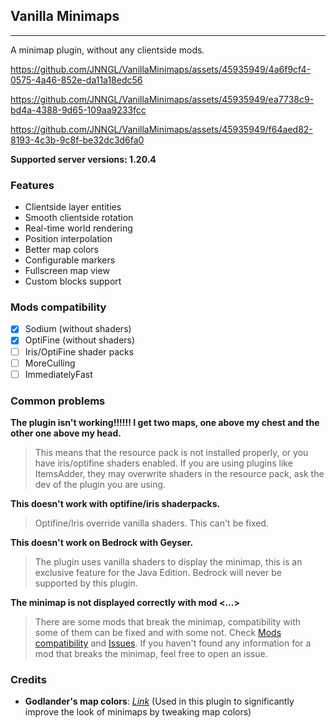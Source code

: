 ## Vanilla Minimaps

-----

A minimap plugin, without any clientside mods.

https://github.com/JNNGL/VanillaMinimaps/assets/45935949/4a6f9cf4-0575-4a46-852e-da11a18edc56

https://github.com/JNNGL/VanillaMinimaps/assets/45935949/ea7738c9-bd4a-4388-9d65-109aa9233fcc

https://github.com/JNNGL/VanillaMinimaps/assets/45935949/f64aed82-8193-4c3b-9c8f-be32dc3d6fa0

**Supported server versions: 1.20.4**

### Features

- Clientside layer entities
- Smooth clientside rotation
- Real-time world rendering
- Position interpolation
- Better map colors
- Configurable markers
- Fullscreen map view
- Custom blocks support

### Mods compatibility

- [x] Sodium (without shaders)
- [x] OptiFine (without shaders)
- [ ] Iris/OptiFine shader packs
- [ ] MoreCulling
- [ ] ImmediatelyFast

### Common problems

**The plugin isn't working!!!!!! I get two maps, one above my chest and the other one above my head.**
> This means that the resource pack is not installed properly, or you have iris/optifine shaders enabled. 
> If you are using plugins like ItemsAdder, they may overwrite shaders in the resource pack, 
> ask the dev of the plugin you are using.

**This doesn't work with optifine/iris shaderpacks.**
> Optifine/Iris override vanilla shaders. This can't be fixed.

**This doesn't work on Bedrock with Geyser.**
> The plugin uses vanilla shaders to display the minimap, this is an exclusive feature for the Java Edition. 
> Bedrock will never be supported by this plugin.

**The minimap is not displayed correctly with mod <...>**
> There are some mods that break the minimap, compatibility with some of them can be fixed and with some not. 
> Check [Mods compatibility](https://github.com/JNNGL/VanillaMinimaps?tab=readme-ov-file#mods-compatibility) 
> and [Issues](https://github.com/JNNGL/VanillaMinimaps/issues). If you haven't found any information for a mod 
> that breaks the minimap, feel free to open an issue.

### Credits

- **Godlander's map colors**: [*Link*](https://github.com/Godlander/vpp/blob/main/assets/minecraft/shaders/core/render/text.fsh) (Used in this plugin to significantly improve the look of minimaps by tweaking map colors)

